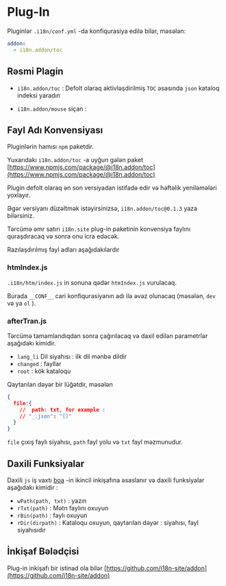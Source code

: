 # Plug-In

Pluginlər `.i18n/conf.yml` -da konfiqurasiya edilə bilər, məsələn:

```yml
addon:
  - i18n.addon/toc
```

## Rəsmi Plagin

* `i18n.addon/toc` :
  Defolt olaraq aktivləşdirilmiş `TOC` əsasında `json` kataloq indeksi yaradın

* `i18n.addon/mouse` siçan :

## Fayl Adı Konvensiyası

Pluginlərin hamısı `npm` paketdir.

Yuxarıdakı `i18n.addon/toc` -a uyğun gələn paket [https://www.npmjs.com/package/@i18n.addon/toc](https://www.npmjs.com/package/@i18n.addon/toc)

Plugin defolt olaraq ən son versiyadan istifadə edir və həftəlik yeniləmələri yoxlayır.

Əgər versiyanı düzəltmək istəyirsinizsə, `i18n.addon/toc@0.1.3` yaza bilərsiniz.

Tərcümə əmr satırı `i18n.site` plug-in paketinin konvensiya faylını quraşdıracaq və sonra onu icra edəcək.

Razılaşdırılmış fayl adları aşağıdakılardır

### htmIndex.js

`.i18n/htm/index.js` in sonuna qədər `htmIndex.js` vurulacaq.

Burada `__CONF__` cari konfiqurasiyanın adı ilə əvəz olunacaq (məsələn, `dev` və ya `ol` ).

### afterTran.js

Tərcümə tamamlandıqdan sonra çağırılacaq və daxil edilən parametrlər aşağıdakı kimidir.

* `lang_li` Dil siyahısı : ilk dil mənbə dildir
* `changed` : fayllar
* `root` : kök kataloqu

Qaytarılan dəyər bir lüğətdir, məsələn

```json
{
  file:{
    //  path: txt, for example :
    // "_.json": "[]"
  }
}
```

`file` çıxış faylı siyahısı, `path` fayl yolu və `txt` fayl məzmunudur.

## Daxili Funksiyalar

Daxili `js` iş vaxtı [boa](https://github.com/boa-dev/boa) -in ikincil inkişafına əsaslanır və daxili funksiyalar aşağıdakı kimidir :

* `wPath(path, txt)` : yazın
* `rTxt(path)` : Mətn faylını oxuyun
* `rBin(path)` : faylı oxuyun
* `rDir(dirpath)` : Kataloqu oxuyun, qaytarılan dəyər : siyahısı, fayl siyahısıdır

## İnkişaf Bələdçisi

Plug-in inkişafı bir istinad ola bilər [https://github.com/i18n-site/addon](https://github.com/i18n-site/addon)